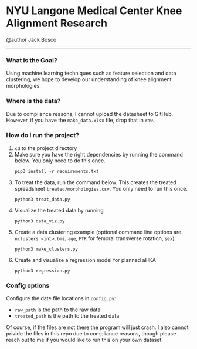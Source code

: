 # NYU Langone Medical Center Knee Alignment Research

@author Jack Bosco

---

### What is the Goal?

Using machine learning techniques such as feature selection and data clustering, we hope to develop our understanding of knee alignment morphologies.

### Where is the data?

Due to compliance reasons, I cannot upload the datasheet to GitHub.
However, if you have the `mako_data.xlsx` file, drop that in `raw`.

### How do I run the project?

1. `cd` to the project directory
2. Make sure you have the right dependencies by running the command below. You only need to do this once.
   ```
   pip3 install -r requirements.txt
   ```
3. To treat the data, run the command below. This creates the treated spreadsheet `treated/morphologies.csv`. You only need to run this once.
   ```
   python3 treat_data.py
   ```
4. Visualize the treated data by running
   ```
   python3 data_viz.py
   ```
5. Create a data clustering example (optional command line options are `nclusters <int>`, `bmi`, `age`, `FTR` for femoral transverse rotation, `sex`):
   ```
   python3 make_clusters.py
   ```
5. Create and visualize a regression model for planned aHKA
   ```
   python3 regression.py
   ```

### Config options

Configure the date file locations in `config.py`:
 - `raw_path` is the path to the raw data
 - `treated_path` is the path to the treated data

Of course, if the files are not there the program will just crash.
I also cannot privide the files in this repo due to compliance reasons, though please reach out to me if you would like to run this on your own dataset.

